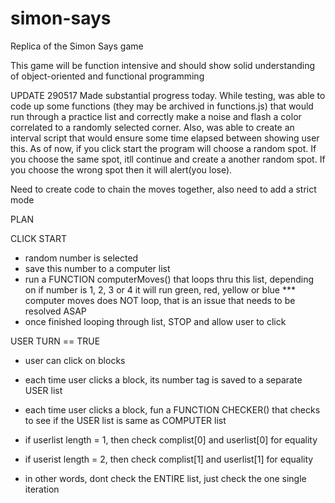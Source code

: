 # simon-says
Replica of the Simon Says game

This game will be function intensive and should show solid understanding of object-oriented and functional programming

UPDATE 290517
Made substantial progress today. While testing, was able to code up some functions (they may be archived in functions.js) that would run through a practice list and correctly make a noise and flash a color correlated to a randomly selected corner. Also, was able to create an interval script that would ensure some time elapsed between showing user this. As of now, if you click start the program will choose a random spot. If you choose the same spot, itll continue and create a another random spot. If you choose the wrong spot then it will alert(you lose). 

Need to create code to chain the moves together, also need to add a strict mode








PLAN

CLICK START
- random number is selected
- save this number to a computer list
- run a FUNCTION computerMoves() that loops thru this list, depending on if number is 1, 2, 3 or 4 it will run green, red, yellow or blue
*** computer moves does NOT loop, that is an issue that needs to be resolved ASAP
- once finished looping through list, STOP and allow user to click


USER TURN == TRUE
- user can click on blocks
- each time user clicks a block, its number tag is saved to a separate USER list
- each time user clicks a block, fun a FUNCTION CHECKER() that checks to see if the USER list is same as COMPUTER list

- if userlist length = 1, then check complist[0] and userlist[0] for equality
- if userist length = 2, then check complist[1] and userlist[1] for equality
- in other words, dont check the ENTIRE list, just check the one single iteration

